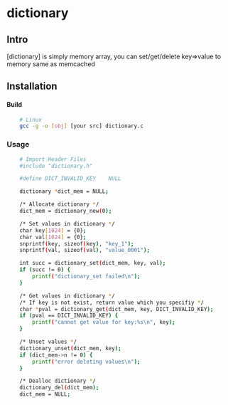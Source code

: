 dictionary
=======

Intro
-----

[dictionary] is simply memory array, you can set/get/delete key=>value to memory same as memcached


Installation
------------

#### Build
```bash
	# Linux
	gcc -g -o [obj] [your src] dictionary.c
```

### Usage

```bash
	# Import Header Files
	#include "dictionary.h"

	#define DICT_INVALID_KEY	NULL

	dictionary *dict_mem = NULL;

	/* Allocate dictionary */	
	dict_mem = dictionary_new(0);

	/* Set values in dictionary */
	char key[1024] = {0};
	char val[1024] = {0};
	snprintf(key, sizeof(key), "key_1");
	snprintf(val, sizeof(val), "value_0001");

	int succ = dictionary_set(dict_mem, key, val);	
	if (succ != 0) {
		printf("dictionary_set failed\n");
	}

	/* Get values in dictionary */
	/* If key is not exist, return value which you specifiy */
	char *pval = dictionary_get(dict_mem, key, DICT_INVALID_KEY);
	if (pval == DICT_INVALID_KEY) {
		printf("cannot get value for key:%s\n", key);
	}

	/* Unset values */
	dictionary_unset(dict_mem, key);
	if (dict_mem->n != 0) {
		printf("error deleting values\n");
	}

	/* Dealloc dictionary */  
	dictionary_del(dict_mem);
	dict_mem = NULL;
	

```




